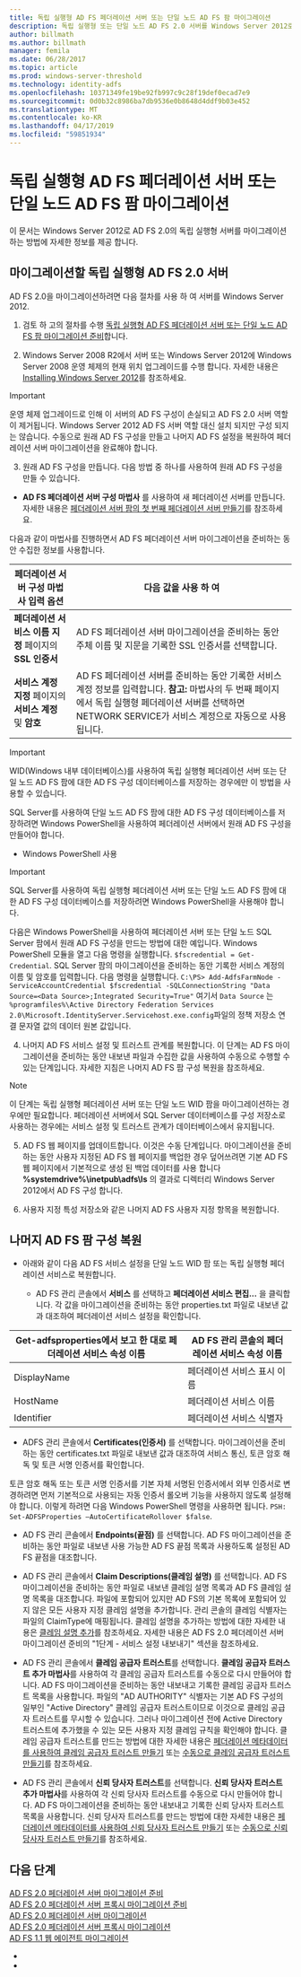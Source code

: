 ```yaml
---
title: 독립 실행형 AD FS 페더레이션 서버 또는 단일 노드 AD FS 팜 마이그레이션
description: 독립 실행형 또는 단일 노드 AD FS 2.0 서버를 Windows Server 2012로 마이그레이션하는 방법에 정보를 제공 합니다.
author: billmath
ms.author: billmath
manager: femila
ms.date: 06/28/2017
ms.topic: article
ms.prod: windows-server-threshold
ms.technology: identity-adfs
ms.openlocfilehash: 10371349fe19be92fb997c9c28f19def0ecad7e9
ms.sourcegitcommit: 0d0b32c8986ba7db9536e0b8648d4ddf9b03e452
ms.translationtype: MT
ms.contentlocale: ko-KR
ms.lasthandoff: 04/17/2019
ms.locfileid: "59851934"
---
```

# <a name="migrate-a-stand-alone-ad-fs-federation-server-or-a-single-node-ad-fs-farm"></a>독립 실행형 AD FS 페더레이션 서버 또는 단일 노드 AD FS 팜 마이그레이션  
이 문서는 Windows Server 2012로 AD FS 2.0의 독립 실행형 서버를 마이그레이션하는 방법에 자세한 정보를 제공 합니다.

## <a name="migrate-a-stand-alone-ad-fs-20-server"></a>마이그레이션할 독립 실행형 AD FS 2.0 서버

AD FS 2.0을 마이그레이션하려면 다음 절차를 사용 하 여 서버를 Windows Server 2012.
  
1.  검토 하 고의 절차를 수행 [독립 실행형 AD FS 페더레이션 서버 또는 단일 노드 AD FS 팜 마이그레이션 준비](prepare-to-migrate-a-stand-alone-ad-fs-federation-server.md)합니다.  
  
2.  Windows Server 2008 R2에서 서버 또는 Windows Server 2012에 Windows Server 2008 운영 체제의 현재 위치 업그레이드를 수행 합니다. 자세한 내용은 [Installing Windows Server 2012](https://technet.microsoft.com/library/jj134246.aspx)를 참조하세요.  
  
> [!IMPORTANT]
>  운영 체제 업그레이드로 인해 이 서버의 AD FS 구성이 손실되고 AD FS 2.0 서버 역할이 제거됩니다. Windows Server 2012 AD FS 서버 역할 대신 설치 되지만 구성 되지는 않습니다. 수동으로 원래 AD FS 구성을 만들고 나머지 AD FS 설정을 복원하여 페더레이션 서버 마이그레이션을 완료해야 합니다.  
  
3.  원래 AD FS 구성을 만듭니다. 다음 방법 중 하나를 사용하여 원래 AD FS 구성을 만들 수 있습니다.  
  
-   **AD FS 페더레이션 서버 구성 마법사** 를 사용하여 새 페더레이션 서버를 만듭니다. 자세한 내용은 [페더레이션 서버 팜의 첫 번째 페더레이션 서버 만들기](Create-the-First-Federation-Server-in-a-Federation-Server-Farm.md)를 참조하세요.  
  
다음과 같이 마법사를 진행하면서 AD FS 페더레이션 서버 마이그레이션을 준비하는 동안 수집한 정보를 사용합니다.  
  
 |**페더레이션 서버 구성 마법사 입력 옵션**|**다음 값을 사용 하 여**| 
|-----|-----| 
|**페더레이션 서비스 이름 지정** 페이지의 **SSL 인증서**|AD FS 페더레이션 서버 마이그레이션을 준비하는 동안 주체 이름 및 지문을 기록한 SSL 인증서를 선택합니다.|  
|**서비스 계정 지정** 페이지의 **서비스 계정** 및 **암호**|AD FS 페더레이션 서버를 준비하는 동안 기록한 서비스 계정 정보를 입력합니다. **참고:**  마법사의 두 번째 페이지에서 독립 실행형 페더레이션 서버를 선택하면 NETWORK SERVICE가 서비스 계정으로 자동으로 사용됩니다.|  
  
> [!IMPORTANT] 
> WID(Windows 내부 데이터베이스)를 사용하여 독립 실행형 페더레이션 서버 또는 단일 노드 AD FS 팜에 대한 AD FS 구성 데이터베이스를 저장하는 경우에만 이 방법을 사용할 수 있습니다.  
>
>  SQL Server를 사용하여 단일 노드 AD FS 팜에 대한 AD FS 구성 데이터베이스를 저장하려면 Windows PowerShell을 사용하여 페더레이션 서버에서 원래 AD FS 구성을 만들어야 합니다.  
  
-   Windows PowerShell 사용  
  
> [!IMPORTANT]
>  SQL Server를 사용하여 독립 실행형 페더레이션 서버 또는 단일 노드 AD FS 팜에 대한 AD FS 구성 데이터베이스를 저장하려면 Windows PowerShell을 사용해야 합니다.  
  
다음은 Windows PowerShell을 사용하여 페더레이션 서버 또는 단일 노드 SQL Server 팜에서 원래 AD FS 구성을 만드는 방법에 대한 예입니다.  Windows PowerShell 모듈을 열고 다음 명령을 실행합니다. `$fscredential = Get-Credential`. SQL Server 팜의 마이그레이션을 준비하는 동안 기록한 서비스 계정의 이름 및 암호를 입력합니다. 다음 명령을 실행합니다. `C:\PS> Add-AdfsFarmNode -ServiceAccountCredential $fscredential -SQLConnectionString "Data Source=<Data Source>;Integrated Security=True"` 여기서 `Data Source` 는 `%programfiles%\Active Directory Federation Services 2.0\Microsoft.IdentityServer.Servicehost.exe.config`파일의 정책 저장소 연결 문자열 값의 데이터 원본 값입니다.  
  
4.  나머지 AD FS 서비스 설정 및 트러스트 관계를 복원합니다. 이 단계는 AD FS 마이그레이션을 준비하는 동안 내보낸 파일과 수집한 값을 사용하여 수동으로 수행할 수 있는 단계입니다. 자세한 지침은 나머지 AD FS 팜 구성 복원을 참조하세요.  
  
> [!NOTE]
>  이 단계는 독립 실행형 페더레이션 서버 또는 단일 노드 WID 팜을 마이그레이션하는 경우에만 필요합니다.  페더레이션 서버에서 SQL Server 데이터베이스를 구성 저장소로 사용하는 경우에는 서비스 설정 및 트러스트 관계가 데이터베이스에서 유지됩니다.  
  
5.  AD FS 웹 페이지를 업데이트합니다. 이것은 수동 단계입니다. 마이그레이션을 준비 하는 동안 사용자 지정된 AD FS 웹 페이지를 백업한 경우 덮어쓰려면 기본 AD FS 웹 페이지에서 기본적으로 생성 된 백업 데이터를 사용 합니다 **%systemdrive%\inetpub\adfs\ls** 의 결과로 디렉터리 Windows Server 2012에서 AD FS 구성 합니다.  
  
6.  사용자 지정 특성 저장소와 같은 나머지 AD FS 사용자 지정 항목을 복원합니다.  
  
## <a name="restoring-the-remaining-ad-fs-farm-configuration"></a>나머지 AD FS 팜 구성 복원  
  
-   아래와 같이 다음 AD FS 서비스 설정을 단일 노드 WID 팜 또는 독립 실행형 페더레이션 서비스로 복원합니다.  
  
    -   AD FS 관리 콘솔에서 **서비스** 를 선택하고 **페더레이션 서비스 편집...** 을 클릭합니다. 각 값을 마이그레이션을 준비하는 동안 properties.txt 파일로 내보낸 값과 대조하여 페더레이션 서비스 설정을 확인합니다.  
  
    
|**Get-adfsproperties에서 보고 한 대로 페더레이션 서비스 속성 이름**|**AD FS 관리 콘솔의 페더레이션 서비스 속성 이름**|  
|-----|-----|
|DisplayName|페더레이션 서비스 표시 이름|  
|HostName|페더레이션 서비스 이름|  
|Identifier|페더레이션 서비스 식별자|  
  
-   ADFS 관리 콘솔에서 **Certificates(인증서)** 를 선택합니다. 마이그레이션을 준비하는 동안 certificates.txt 파일로 내보낸 값과 대조하여 서비스 통신, 토큰 암호 해독 및 토큰 서명 인증서를 확인합니다.  
  
토큰 암호 해독 또는 토큰 서명 인증서를 기본 자체 서명된 인증서에서 외부 인증서로 변경하려면 먼저 기본적으로 사용되는 자동 인증서 롤오버 기능을 사용하지 않도록 설정해야 합니다.  이렇게 하려면 다음 Windows PowerShell 명령을 사용하면 됩니다. `PSH: Set-ADFSProperties –AutoCertificateRollover $false`.  
  
-   AD FS 관리 콘솔에서 **Endpoints(끝점)** 를 선택합니다. AD FS 마이그레이션을 준비하는 동안 파일로 내보낸 사용 가능한 AD FS 끝점 목록과 사용하도록 설정된 AD FS 끝점을 대조합니다.  
  
-   AD FS 관리 콘솔에서 **Claim Descriptions(클레임 설명)** 를 선택합니다. AD FS 마이그레이션을 준비하는 동안 파일로 내보낸 클레임 설명 목록과 AD FS 클레임 설명 목록을 대조합니다. 파일에 포함되어 있지만 AD FS의 기본 목록에 포함되어 있지 않은 모든 사용자 지정 클레임 설명을 추가합니다.  관리 콘솔의 클레임 식별자는 파일의 ClaimType에 매핑됩니다.  클레임 설명을 추가하는 방법에 대한 자세한 내용은 [클레임 설명 추가](../operations/add-a-claim-description.md)를 참조하세요. 자세한 내용은 AD FS 2.0 페더레이션 서버 마이그레이션 준비의 "1단계 - 서비스 설정 내보내기" 섹션을 참조하세요.  
  
-   AD FS 관리 콘솔에서 **클레임 공급자 트러스트**를 선택합니다. **클레임 공급자 트러스트 추가 마법사**를 사용하여 각 클레임 공급자 트러스트를 수동으로 다시 만들어야 합니다.  AD FS 마이그레이션을 준비하는 동안 내보내고 기록한 클레임 공급자 트러스트 목록을 사용합니다. 파일의 "AD AUTHORITY" 식별자는 기본 AD FS 구성의 일부인 "Active Directory" 클레임 공급자 트러스트이므로 이것으로 클레임 공급자 트러스트를 무시할 수 있습니다.  그러나 마이그레이션 전에 Active Directory 트러스트에 추가했을 수 있는 모든 사용자 지정 클레임 규칙을 확인해야 합니다. 클레임 공급자 트러스트를 만드는 방법에 대한 자세한 내용은 [페더레이션 메타데이터를 사용하여 클레임 공급자 트러스트 만들기](../operations/create-a-claims-provider-trust.md#to-create-a-claims-provider-trust-using-federation-metadata) 또는 [수동으로 클레임 공급자 트러스트 만들기](../operations/create-a-claims-provider-trust.md#to-create-a-claims-provider-trust-manually)를 참조하세요.  
  
-   AD FS 관리 콘솔에서 **신뢰 당사자 트러스트**를 선택합니다. **신뢰 당사자 트러스트 추가 마법사**를 사용하여 각 신뢰 당사자 트러스트를 수동으로 다시 만들어야 합니다. AD FS 마이그레이션을 준비하는 동안 내보내고 기록한 신뢰 당사자 트러스트 목록을 사용합니다. 신뢰 당사자 트러스트를 만드는 방법에 대한 자세한 내용은 [페더레이션 메타데이터를 사용하여 신뢰 당사자 트러스트 만들기](../operations/create-a-relying-party-trust.md#to-create-a-claims-aware-relying-party-trust-using-federation-metadata) 또는 [수동으로 신뢰 당사자 트러스트 만들기](../operations/create-a-relying-party-trust.md#to-create-a-claims-aware-relying-party-trust-manually)를 참조하세요. 

## <a name="next-steps"></a>다음 단계
 [AD FS 2.0 페더레이션 서버 마이그레이션 준비](prepare-to-migrate-ad-fs-fed-server.md)   
 [AD FS 2.0 페더레이션 서버 프록시 마이그레이션 준비](prepare-to-migrate-ad-fs-fed-proxy.md)   
 [AD FS 2.0 페더레이션 서버 마이그레이션](migrate-the-ad-fs-fed-server.md)   
 [AD FS 2.0 페더레이션 서버 프록시 마이그레이션](migrate-the-ad-fs-2-fed-server-proxy.md)   
 [AD FS 1.1 웹 에이전트 마이그레이션](migrate-the-ad-fs-web-agent.md)




-   
-    